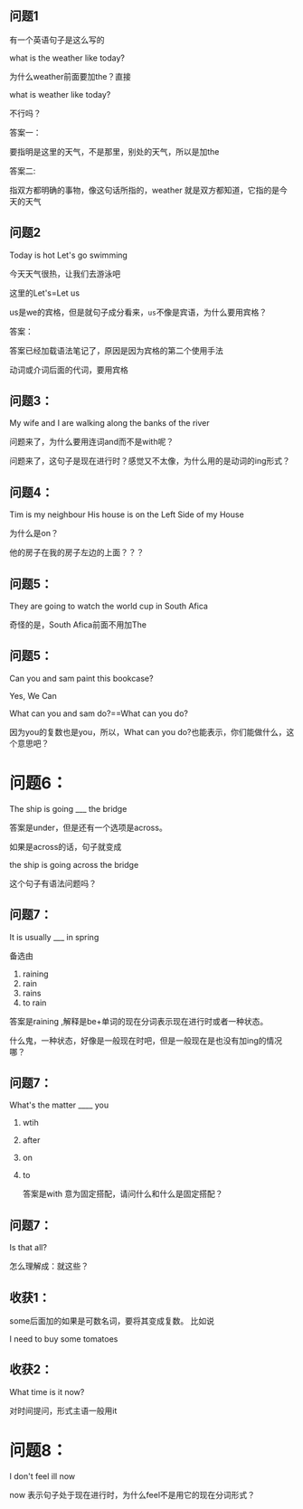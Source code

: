 ## 问题1

有一个英语句子是这么写的

what is the weather like today?

为什么weather前面要加the？直接

what is  weather like today?

不行吗？

答案一：

要指明是这里的天气，不是那里，别处的天气，所以是加the

答案二:

指双方都明确的事物，像这句话所指的，weather 就是双方都知道，它指的是今天的天气

## 问题2

Today is hot Let's go swimming 

今天天气很热，让我们去游泳吧

这里的Let's=Let us 

us是we的宾格，但是就句子成分看来，`us`不像是宾语，为什么要用宾格？

答案：

答案已经加载语法笔记了，原因是因为宾格的第二个使用手法

动词或介词后面的代词，要用宾格

## 问题3：

My wife and I are walking along the banks of the river

问题来了，为什么要用连词and而不是with呢？

问题来了，这句子是现在进行时？感觉又不太像，为什么用的是动词的ing形式？



## 问题4：

Tim is my neighbour His house is  on the Left Side of my House

为什么是on？

他的房子在我的房子左边的上面？？？



## 问题5：

They are going to watch the world cup in South Afica

奇怪的是，South Afica前面不用加The

## 问题5：

Can you and sam paint this bookcase?

Yes, We Can

What can you and sam do?==What can you do?

因为you的复数也是you，所以，What can you do?也能表示，你们能做什么，这个意思吧？

# 问题6：

The ship is going ___  the bridge

答案是under，但是还有一个选项是across。

如果是across的话，句子就变成

the ship is going across the bridge

这个句子有语法问题吗？



## 问题7：

It is usually ___ in spring

备选由

1. raining
2. rain
3. rains
4. to rain

答案是raining ,解释是be+单词的现在分词表示现在进行时或者一种状态。

什么鬼，一种状态，好像是一般现在时吧，但是一般现在是也没有加ing的情况哪？

## 问题7：

What's the matter ____ you

1. wtih

2. after

3. on

4. to

   答案是with 意为固定搭配，请问什么和什么是固定搭配？

## 问题7：

Is that all?

怎么理解成：就这些？



## 收获1：

some后面加的如果是可数名词，要将其变成复数。
比如说

I need to buy  some tomatoes

## 收获2：

What time is it now?

对时间提问，形式主语一般用it

# 问题8：

I don't feel ill now

now 表示句子处于现在进行时，为什么feel不是用它的现在分词形式？